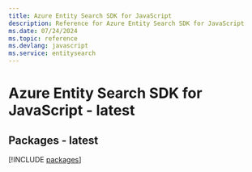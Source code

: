 ```yaml
---
title: Azure Entity Search SDK for JavaScript
description: Reference for Azure Entity Search SDK for JavaScript
ms.date: 07/24/2024
ms.topic: reference
ms.devlang: javascript
ms.service: entitysearch
---
```

# Azure Entity Search SDK for JavaScript - latest
## Packages - latest
[!INCLUDE [packages](entity-search-index.md)]